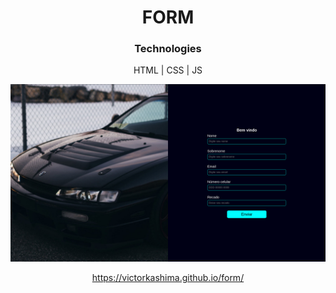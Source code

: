 <div align="center">
<h1>FORM</h1>
<h3>Technologies</h3>
<p>HTML | CSS | JS</p>

<a href="https://victorkashima.github.io/form/" target="_blank">
<img src="static/Image.png">
</a>

https://victorkashima.github.io/form/

</div>